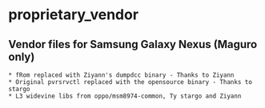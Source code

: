 proprietary_vendor
==================

## Vendor files for Samsung Galaxy Nexus (Maguro only) ##

```
* fRom replaced with Ziyann's dumpdcc binary - Thanks to Ziyann
* Original pvrsrvctl replaced with the opensource binary - Thanks to stargo
* L3 widevine libs from oppo/msm8974-common, Ty stargo and Ziyann
```
